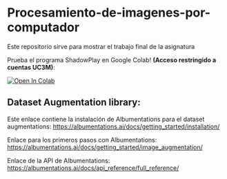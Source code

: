 # Procesamiento-de-imagenes-por-computador
Este repositorio sirve para mostrar el trabajo final de la asignatura

Prueba el programa ShadowPlay en Google Colab! <strong>(Acceso restringido a cuentas UC3M)</strong>:

<a target="_blank" href="https://colab.research.google.com/drive/1mJ9ryTzob7kJ5Yode1Jg0yRGT3KiaAQK?usp=sharing">
  <img src="https://colab.research.google.com/assets/colab-badge.svg" alt="Open In Colab"/>
</a>

## Dataset Augmentation library:

Este enlace contiene la instalación de Albumentations para el dataset augmentations:
https://albumentations.ai/docs/getting_started/installation/

Enlace para los primeros pasos con Albumentations:
https://albumentations.ai/docs/getting_started/image_augmentation/

Enlace de la API de Albumentations:
https://albumentations.ai/docs/api_reference/full_reference/
